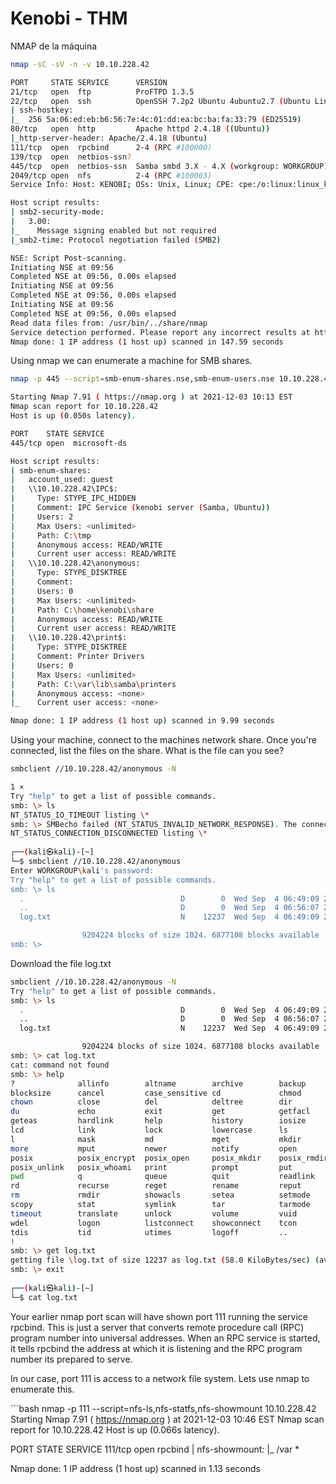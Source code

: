 # Kenobi - THM

NMAP de la máquina
```bash
nmap -sC -sV -n -v 10.10.228.42

PORT     STATE SERVICE      VERSION
21/tcp   open  ftp          ProFTPD 1.3.5
22/tcp   open  ssh          OpenSSH 7.2p2 Ubuntu 4ubuntu2.7 (Ubuntu Linux; protocol 2.0)
| ssh-hostkey: 
|_  256 5a:06:ed:eb:b6:56:7e:4c:01:dd:ea:bc:ba:fa:33:79 (ED25519)
80/tcp   open  http         Apache httpd 2.4.18 ((Ubuntu))
|_http-server-header: Apache/2.4.18 (Ubuntu)
111/tcp  open  rpcbind      2-4 (RPC #100000)
139/tcp  open  netbios-ssn?
445/tcp  open  netbios-ssn  Samba smbd 3.X - 4.X (workgroup: WORKGROUP)
2049/tcp open  nfs          2-4 (RPC #100003)
Service Info: Host: KENOBI; OSs: Unix, Linux; CPE: cpe:/o:linux:linux_kernel

Host script results:
| smb2-security-mode: 
|   3.00: 
|_    Message signing enabled but not required
|_smb2-time: Protocol negotiation failed (SMB2)

NSE: Script Post-scanning.
Initiating NSE at 09:56
Completed NSE at 09:56, 0.00s elapsed
Initiating NSE at 09:56
Completed NSE at 09:56, 0.00s elapsed
Initiating NSE at 09:56
Completed NSE at 09:56, 0.00s elapsed
Read data files from: /usr/bin/../share/nmap
Service detection performed. Please report any incorrect results at https://nmap.org/submit/ .
Nmap done: 1 IP address (1 host up) scanned in 147.59 seconds
```
Using nmap we can enumerate a machine for SMB shares.

```bash
nmap -p 445 --script=smb-enum-shares.nse,smb-enum-users.nse 10.10.228.42

Starting Nmap 7.91 ( https://nmap.org ) at 2021-12-03 10:13 EST
Nmap scan report for 10.10.228.42
Host is up (0.050s latency).

PORT    STATE SERVICE
445/tcp open  microsoft-ds

Host script results:
| smb-enum-shares: 
|   account_used: guest
|   \\10.10.228.42\IPC$: 
|     Type: STYPE_IPC_HIDDEN
|     Comment: IPC Service (kenobi server (Samba, Ubuntu))
|     Users: 2
|     Max Users: <unlimited>
|     Path: C:\tmp
|     Anonymous access: READ/WRITE
|     Current user access: READ/WRITE
|   \\10.10.228.42\anonymous: 
|     Type: STYPE_DISKTREE
|     Comment: 
|     Users: 0
|     Max Users: <unlimited>
|     Path: C:\home\kenobi\share
|     Anonymous access: READ/WRITE
|     Current user access: READ/WRITE
|   \\10.10.228.42\print$: 
|     Type: STYPE_DISKTREE
|     Comment: Printer Drivers
|     Users: 0
|     Max Users: <unlimited>
|     Path: C:\var\lib\samba\printers
|     Anonymous access: <none>
|_    Current user access: <none>

Nmap done: 1 IP address (1 host up) scanned in 9.99 seconds
```
Using your machine, connect to the machines network share.
Once you're connected, list the files on the share. What is the file can you see?
```bash
smbclient //10.10.228.42/anonymous -N    

1 ⨯
Try "help" to get a list of possible commands.
smb: \> ls
NT_STATUS_IO_TIMEOUT listing \*
smb: \> SMBecho failed (NT_STATUS_INVALID_NETWORK_RESPONSE). The connection is disconnected now
NT_STATUS_CONNECTION_DISCONNECTED listing \*
                                                                                                                                                                                                                           
┌──(kali㉿kali)-[~]
└─$ smbclient //10.10.228.42/anonymous   
Enter WORKGROUP\kali's password: 
Try "help" to get a list of possible commands.
smb: \> ls
  .                                   D        0  Wed Sep  4 06:49:09 2019
  ..                                  D        0  Wed Sep  4 06:56:07 2019
  log.txt                             N    12237  Wed Sep  4 06:49:09 2019

                9204224 blocks of size 1024. 6877108 blocks available
smb: \> 
```
Download the file log.txt
```bash
smbclient //10.10.228.42/anonymous -N
Try "help" to get a list of possible commands.
smb: \> ls
  .                                   D        0  Wed Sep  4 06:49:09 2019
  ..                                  D        0  Wed Sep  4 06:56:07 2019
  log.txt                             N    12237  Wed Sep  4 06:49:09 2019

                9204224 blocks of size 1024. 6877108 blocks available
smb: \> cat log.txt
cat: command not found
smb: \> help
?              allinfo        altname        archive        backup         
blocksize      cancel         case_sensitive cd             chmod          
chown          close          del            deltree        dir            
du             echo           exit           get            getfacl        
geteas         hardlink       help           history        iosize         
lcd            link           lock           lowercase      ls             
l              mask           md             mget           mkdir          
more           mput           newer          notify         open           
posix          posix_encrypt  posix_open     posix_mkdir    posix_rmdir    
posix_unlink   posix_whoami   print          prompt         put            
pwd            q              queue          quit           readlink       
rd             recurse        reget          rename         reput          
rm             rmdir          showacls       setea          setmode        
scopy          stat           symlink        tar            tarmode        
timeout        translate      unlock         volume         vuid           
wdel           logon          listconnect    showconnect    tcon           
tdis           tid            utimes         logoff         ..             
!              
smb: \> get log.txt
getting file \log.txt of size 12237 as log.txt (58.0 KiloBytes/sec) (average 58.0 KiloBytes/sec)
smb: \> exit
                                                                                                                                                                                                                           
┌──(kali㉿kali)-[~]
└─$ cat log.txt 
```

Your earlier nmap port scan will have shown port 111 running the service rpcbind. This is just a server that converts remote procedure call (RPC) program number into universal addresses. When an RPC service is started, it tells rpcbind the address at which it is listening and the RPC program number its prepared to serve. 

In our case, port 111 is access to a network file system. Lets use nmap to enumerate this.

´´´bash
nmap -p 111 --script=nfs-ls,nfs-statfs,nfs-showmount 10.10.228.42
Starting Nmap 7.91 ( https://nmap.org ) at 2021-12-03 10:46 EST
Nmap scan report for 10.10.228.42
Host is up (0.066s latency).

PORT    STATE SERVICE
111/tcp open  rpcbind
| nfs-showmount: 
|_  /var *

Nmap done: 1 IP address (1 host up) scanned in 1.13 seconds
                                                


